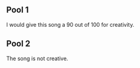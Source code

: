 ## Pool 1
I would give this song a 90 out of 100 for creativity.

## Pool 2
The song is not creative.


